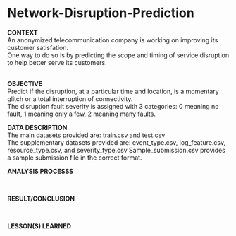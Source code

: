 # Network-Disruption-Prediction

<b>CONTEXT</b><br>
An anonymized telecommunication company is working on improving its customer satisfation. <br>
One way to do so is by predicting the scope and timing of service disruption to help better serve its customers. <br>
<br>

<b>OBJECTIVE</b><br>
Predict if the disruption, at a particular time and location, is a momentary glitch or a total interruption of connectivity.<br>
The disruption fault severity is assigned with 3 categories: 0 meaning no fault, 1 meaning only a few, 2 meaning many faults. 
<br>

<b>DATA DESCRIPTION</b><br>
The main datasets provided are: train.csv and test.csv<br>
The supplementary datasets provided are: event_type.csv, log_feature.csv, resource_type.csv, and severity_type.csv
Sample_submission.csv provides a sample submission file in the correct format.
<br>

<b>ANALYSIS PROCESSS</b>

<br>

<b>RESULT/CONCLUSION</b>

<br>

<b>LESSON(S) LEARNED</b>
